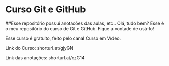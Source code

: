# Curso Git e GitHub

##Esse repositório possui anotacões das aulas, etc..
Olá, tudo bem? Esse é o meu repositório do curso de Git e GitHub. Fique a vontade de usá-lo!

Esse curso é gratuito, feito pelo canal Curso em Vídeo.

Link do Curso: shorturl.at/gjyGN

Link das anotações: shorturl.at/czG14
